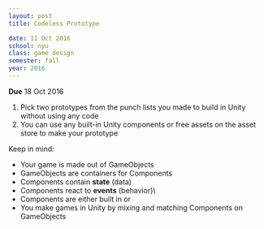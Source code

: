 ```yaml
---
layout: post
title: Codeless Prototype

date: 11 Oct 2016
school: nyu
class: game design
semester: fall
year: 2016
--- 
```


**Due** 18 Oct 2016

1. Pick two prototypes from the punch lists you made to build in Unity without using any code
2. You can use any built-in Unity components or free assets on the asset store to make your prototype

Keep in mind:

* Your game is made out of GameObjects
* GameObjects are containers for Components
* Components contain **state** (data)
* Components react to **events** (behavior)\
* Components are either built in or 
* You make games in Unity by mixing and matching Components on GameObjects